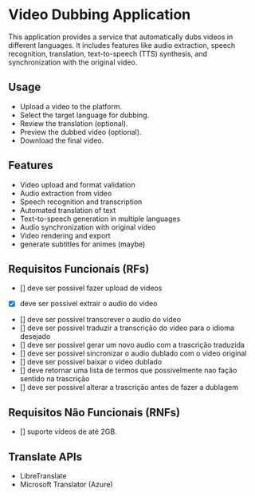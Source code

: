 # Video Dubbing Application

This application provides a service that automatically dubs videos in different languages. It includes features like audio extraction, speech recognition, translation, text-to-speech (TTS) synthesis, and synchronization with the original video.

## Usage

- Upload a video to the platform.
- Select the target language for dubbing.
- Review the translation (optional).
- Preview the dubbed video (optional).
- Download the final video.

## Features

- Video upload and format validation
- Audio extraction from video
- Speech recognition and transcription
- Automated translation of text
- Text-to-speech generation in multiple languages
- Audio synchronization with original video
- Video rendering and export
- generate subtitles for animes (maybe)

## Requisitos Funcionais (RFs)

- [] deve ser possivel fazer upload de videos
- [x] deve ser possivel extrair o audio do video
- [] deve ser possivel transcrever o audio do video
- [] deve ser possivel traduzir a transcrição do video para o idioma desejado
- [] deve ser possivel gerar um novo audio com a trascrição traduzida
- [] deve ser possivel sincronizar o audio dublado com o video original
- [] deve ser possivel baixar o video dublado
- [] deve retornar uma lista de termos que possivelmente nao fação sentido na trascrição
- [] deve ser possivel alterar a trascrição antes de fazer a dublagem

## Requisitos Não Funcionais (RNFs)

- [] suporte vídeos de até 2GB.

## Translate APIs

- LibreTranslate
- Microsoft Translator (Azure)
